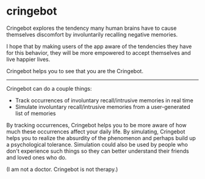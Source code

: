 # cringebot

Cringebot explores the tendency many human brains have to cause themselves discomfort by involuntarily recalling negative memories. 

I hope that by making users of the app aware of the tendencies they have for this behavior, they will be more empowered to accept themselves and live happier lives.

Cringebot helps you to see that you are the Cringebot.

---

Cringebot can do a couple things:
* Track occurrences of involuntary recall/intrusive memories in real time
* Simulate involuntary recall/intrusive memories from a user-generated list of memories
    
By tracking occurrences, Cringebot helps you to be more aware of how much these occurrences affect your daily life. By simulating, Cringebot helps you to realize the absurdity of the phenomenon and perhaps build up a psychological tolerance. Simulation could also be used by people who don't experience such things so they can better understand their friends and loved ones who do.

(I am not a doctor. Cringebot is not therapy.)
